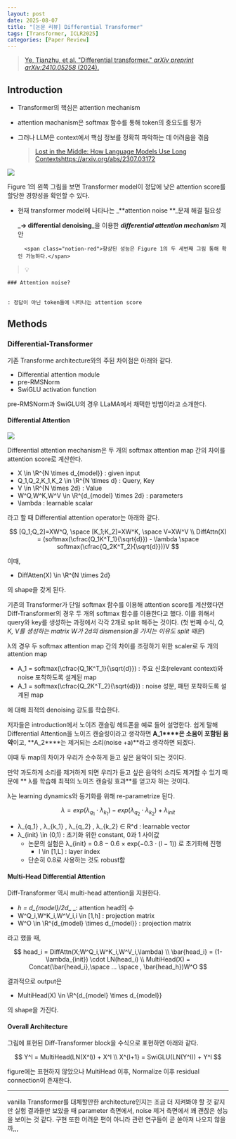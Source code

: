 ```yaml
---
layout: post
date: 2025-08-07
title: "[논문 리뷰] Differential Transformer"
tags: [Transformer, ICLR2025]
categories: [Paper Review]
---
```


> [Ye, Tianzhu, et al. "Differential transformer." ](https://arxiv.org/abs/2410.05258)[_arXiv preprint arXiv:2410.05258_](https://arxiv.org/abs/2410.05258)[ (2024).](https://arxiv.org/abs/2410.05258)



## Introduction

- Transformer의 핵심은 attention mechanism
- attention machanism은 softmax 함수를 통해 token의 중요도를 평가
- 그러나 LLM은 context에서 핵심 정보를 정확히 파악하는 데 어려움을 겪음

	> [Lost in the Middle: How Language Models Use Long Contextshttps://arxiv.org/abs/2307.03172](https://arxiv.org/abs/2307.03172)


![](https://prod-files-secure.s3.us-west-2.amazonaws.com/542b861c-36a8-4051-84e5-8804b6728dba/9083ea56-691a-4752-ae26-47f403431ac8/image.png?X-Amz-Algorithm=AWS4-HMAC-SHA256&X-Amz-Content-Sha256=UNSIGNED-PAYLOAD&X-Amz-Credential=ASIAZI2LB4662ZZOYSQF%2F20251006%2Fus-west-2%2Fs3%2Faws4_request&X-Amz-Date=20251006T220109Z&X-Amz-Expires=3600&X-Amz-Security-Token=IQoJb3JpZ2luX2VjEP7%2F%2F%2F%2F%2F%2F%2F%2F%2F%2FwEaCXVzLXdlc3QtMiJIMEYCIQD%2F%2F6bR1Xm0uPlzhzjYuwVUa75fJ2lf0XmqYbNprhLkqwIhAKntm%2BoghSVVZ%2F7owMr31KZTfhoNpQ1BzeRzQQooA4lMKogECJf%2F%2F%2F%2F%2F%2F%2F%2F%2F%2FwEQABoMNjM3NDIzMTgzODA1IgzlIADwlIt1r2pTomIq3APJPecI5eZoePgu6ddfWdPRl4JibBNpmqfiea7kcIJjc55khES%2FiRLSJW2qGQS33xTa20X7RLHcyKxMLnmuemBiItw3Zy5Ml%2B2nXOUkJy9pjDcG4xM1m8lAFgDuMns5CnBwRFUGUNWpEk6qARmyOM1M2i7cg1gAYcEm1Q2paSVib0gRNgYdYm8nwgpj7Q7SHIs0dp9WBsieSQk0%2FBmD9gBL6nWmFqnz7kjUBfNp8q8cuBSiVX6iJAw%2FcBve3sQFGjLgBm8c06mMT4k1OHI3p5JWgtjIvIb73cv1Hkz2IjUq58O9W%2BbUO7JyaAd2Ge4yijQllk7dAD4QZycHMphhylJX%2B41MScLeBFm02o%2FZtEblTf54bbjC%2FKDPI7wczR%2FXxeCyf5I8HuQp4nOKLEcbW7RZ%2B1SR135OWMC7RSKiwUWjwEicaHnbevfBzi%2FqUuvxpvoZFxu0%2FasMj0T7v8jR3795UPK3KBeeDfJrfO9FJISKp6b0GmM%2BKPbLxGv9i5hBcBXU%2FscesgjntHgOE8rCOW5NF9vNM9Kb3Fff3GDeloqnX%2F%2FxBOU4RCGJMMWmpm%2BO2x%2B1nog1o9Oq%2BU4IuhK0R0L9G4RXdxrzR3qpRm2qByGwINVW%2BrIYmFI2mtmToDD29JDHBjqkAR%2FN57pbVnoTzdMMesQWZm%2BNcPOlW4v8aKqss5tTYEVHKf8qAkH8IFrH2b3QHP%2BuIJ2pfFvLRwPqrJ7MZBQwGzSTtt%2BuIC7192qGuTuWhG7lnul4g6vnliKMGQQYxsewnortaUPkEwGJnfV1eyj%2Beq8OKIJbmNT9dC7NAguHTr3mumV3bZGlMOVsXDAHCpIlEyrk0dwAn6Sj6uF7jIGRaJ1pTrWZ&X-Amz-Signature=87a8f121a1f59cdba506fe78c8365e4619254ed03f47deb868e02b3d7d1100e8&X-Amz-SignedHeaders=host&x-amz-checksum-mode=ENABLED&x-id=GetObject)


Figure 1의 왼쪽 그림을 보면 Transformer model이 정답에 낮은 attention score를 할당한 경향성을 확인할 수 있다.

- 현재 transformer model에 나타나는 _**attention noise **_문제 해결 필요성

	_**→ differential denoising**_을 이용한 _**differential attention mechanism**_ 제안


		<span class="notion-red">향상된 성능은 Figure 1의 두 세번째 그림 통해 확인 가능하다.</span>


> 💡 


	### Attention noise?


	: 정답이 아닌 token들에 나타나는 attention score



## Methods



### Differential-Transformer


기존 Transforme architecture와의 주된 차이점은 아래와 같다.

- Differential attention module
- pre-RMSNorm
- SwiGLU activation function

pre-RMSNorm과 SwiGLU의 경우 LLaMA에서 채택한 방법이라고 소개한다.



#### Differential Attention


![](https://prod-files-secure.s3.us-west-2.amazonaws.com/542b861c-36a8-4051-84e5-8804b6728dba/116d70b2-1963-4810-9167-f4c7d8a06e8f/image.png?X-Amz-Algorithm=AWS4-HMAC-SHA256&X-Amz-Content-Sha256=UNSIGNED-PAYLOAD&X-Amz-Credential=ASIAZI2LB4662ZZOYSQF%2F20251006%2Fus-west-2%2Fs3%2Faws4_request&X-Amz-Date=20251006T220109Z&X-Amz-Expires=3600&X-Amz-Security-Token=IQoJb3JpZ2luX2VjEP7%2F%2F%2F%2F%2F%2F%2F%2F%2F%2FwEaCXVzLXdlc3QtMiJIMEYCIQD%2F%2F6bR1Xm0uPlzhzjYuwVUa75fJ2lf0XmqYbNprhLkqwIhAKntm%2BoghSVVZ%2F7owMr31KZTfhoNpQ1BzeRzQQooA4lMKogECJf%2F%2F%2F%2F%2F%2F%2F%2F%2F%2FwEQABoMNjM3NDIzMTgzODA1IgzlIADwlIt1r2pTomIq3APJPecI5eZoePgu6ddfWdPRl4JibBNpmqfiea7kcIJjc55khES%2FiRLSJW2qGQS33xTa20X7RLHcyKxMLnmuemBiItw3Zy5Ml%2B2nXOUkJy9pjDcG4xM1m8lAFgDuMns5CnBwRFUGUNWpEk6qARmyOM1M2i7cg1gAYcEm1Q2paSVib0gRNgYdYm8nwgpj7Q7SHIs0dp9WBsieSQk0%2FBmD9gBL6nWmFqnz7kjUBfNp8q8cuBSiVX6iJAw%2FcBve3sQFGjLgBm8c06mMT4k1OHI3p5JWgtjIvIb73cv1Hkz2IjUq58O9W%2BbUO7JyaAd2Ge4yijQllk7dAD4QZycHMphhylJX%2B41MScLeBFm02o%2FZtEblTf54bbjC%2FKDPI7wczR%2FXxeCyf5I8HuQp4nOKLEcbW7RZ%2B1SR135OWMC7RSKiwUWjwEicaHnbevfBzi%2FqUuvxpvoZFxu0%2FasMj0T7v8jR3795UPK3KBeeDfJrfO9FJISKp6b0GmM%2BKPbLxGv9i5hBcBXU%2FscesgjntHgOE8rCOW5NF9vNM9Kb3Fff3GDeloqnX%2F%2FxBOU4RCGJMMWmpm%2BO2x%2B1nog1o9Oq%2BU4IuhK0R0L9G4RXdxrzR3qpRm2qByGwINVW%2BrIYmFI2mtmToDD29JDHBjqkAR%2FN57pbVnoTzdMMesQWZm%2BNcPOlW4v8aKqss5tTYEVHKf8qAkH8IFrH2b3QHP%2BuIJ2pfFvLRwPqrJ7MZBQwGzSTtt%2BuIC7192qGuTuWhG7lnul4g6vnliKMGQQYxsewnortaUPkEwGJnfV1eyj%2Beq8OKIJbmNT9dC7NAguHTr3mumV3bZGlMOVsXDAHCpIlEyrk0dwAn6Sj6uF7jIGRaJ1pTrWZ&X-Amz-Signature=50c54a9b5ac2fdfde3e34521b92faa0f37d4c1d4d5f5bb64c543f965d24af1df&X-Amz-SignedHeaders=host&x-amz-checksum-mode=ENABLED&x-id=GetObject)


Differential attention mechanism은 두 개의 softmax attention map 간의 차이를 attention score로 계산한다.

- X \in \R^{N \times d\_{model}} : given input
- Q\_1,Q\_2,K\_1,K\_2 \in \R^{N \times d} : Query, Key
- V \in \R^{N \times 2d} : Value
- W^Q,W^K,W^V \in \R^{d\_{model} \times 2d} : parameters
- \lambda : learnable scalar

라고 할 때 Differential attention operator는 아래와 같다.


$$
[Q_1;Q_2]=XW^Q, \space [K_1;K_2]=XW^K, \space V=XW^V \\
DiffAttn(X) = (softmax(\cfrac{Q_1K^T_1}{\sqrt{d}}) - \lambda \space softmax(\cfrac{Q_2K^T_2}{\sqrt{d}}))V
$$


이때,

- DiffAtten(X) \in \R^{N \times 2d}

의 shape을 갖게 된다.


기존의 Transformer가 단일 softmax 함수를 이용해 attention score를 계산했다면 Diff-Transformer의 경우 두 개의 softmax 함수를 이용한다고 했다. 이를 위해서 query와 key를 생성하는 과정에서 각각 2개로 split 해주는 것이다. <span class="notion-red">(첫 번째 수식, </span><span class="notion-red">_Q, K, V를 생성하는 matrix W가 2d의 dismension을 가지는 이유도 split 때문_</span><span class="notion-red">)</span>


 λ의 경우 두 softmax attention map 간의 차이를 조정하기 위한 scaler로 두 개의 attention map

- A\_1 = softmax(\cfrac{Q\_1K^T\_1}{\sqrt{d}}) : 주요 신호(relevant context)와 noise 포착하도록 설계된 map
- A\_1 = softmax(\cfrac{Q\_2K^T\_2}{\sqrt{d}}) : noise 성분, 패턴 포착하도록 설계된 map 

에 대해 최적의 denoising 강도를 학습한다.


저자들은 introduction에서 노이즈 캔슬링 헤드폰을 예로 들어 설명한다. 쉽게 말해 Differential Attention을 노이즈 캔슬링이라고 생각하면 **A\_1****은 소음이 포함된 음악**이고, **A\_2****는 제거되는 소리(noise +a)**라고 생각하면 되겠다. 


이때 두 map의 차이가 우리가 순수하게 듣고 싶은 음악이 되는 것이다. 


만약 과도하게 소리를 제거하게 되면 우리가 듣고 싶은 음악의 소리도 제거할 수 있기 때문에 ** λ를 학습해 최적의 노이즈 캔슬링 효과**를 얻고자 하는 것이다.


λ는 learning dynamics와 동기화를 위해 re-parametrize 된다.


$$
\lambda = exp(\lambda_{q_1} \cdot \lambda_{k_1}) - exp(\lambda_{q_2} \cdot \lambda_{k_2}) + \lambda_{init}
$$

- λ\_{q\_1} , λ\_{k\_1} , λ\_{q\_2} , λ\_{k\_2} ∈ R^d : learnable vector
- λ\_{init} \in (0,1) : 초기화 위한 constant, 0과 1 사이값
	- 논문의 실험은 λ\_{init} = 0.8 − 0.6 × exp(−0.3 · (l − 1)) 로 초기화해 진행
		- l \in [1,L] : layer index
	- 단순히 0.8로 사용하는 것도 robust함


#### **Multi-Head Differential Attention**


Diff-Transformer 역시 multi-head attention을 지원한다.

- _h = d\_{model}/2d__ _: attention head의 수
- W^Q\_i,W^K\_i,W^V\_i,i \in [1,h] : projection matrix
- W^O \in \R^{d\_{model} \times d\_{model}} : projection matrix

라고 했을 때,


$$
head_i = DiffAttn(X;W^Q_i,W^K_i,W^V_i,\lambda) \\
\bar{head_i} = (1-\lambda_{init}) \cdot LN(head_i) \\
MultiHead(X) = Concat(\bar{head_i},\space ... \space , \bar{head_h})W^O
$$


결과적으로 output은

- MultiHead(X) \in \R^{d\_{model} \times d\_{model}}

의 shape을 가진다.



#### Overall Architecture


그림에 표현된 Diff-Transformer block을 수식으로 표현하면 아래와 같다.


$$
Y^l = MultiHead(LN(X^l)) + X^l \\
X^{l+1} = SwiGLU(LN(Y^l)) + Y^l
$$


figure에는 표현하지 않았으나 MultiHead 이후, Normalize 이후 residual connection이 존재한다.


---


vanilla Transformer를 대체할만한 architecture인지는 조금 더 지켜봐야 할 것 같지만 실험 결과들만 보았을 때 parameter 측면에서, noise 제거 측면에서 꽤 괜찮은 성능을 보이는 것 같다. 구현 또한 어려운 편이 아니라 관련 연구들이 곧 쏟아져 나오지 않을까,,,


